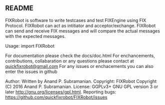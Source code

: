 README
-------
FIXRobot is software to write testcases and test FIXEngine using FIX Protocol. FIXRobot can act as intitiator and acceptor/exchange. FIXRobot can send and receive FIX messages and will compare the actual messages with the expected messages.

Usage: import FIXRobot

For documentation please check the docs/doc.html
For enchancements, contributions, collabaration or any questions please contact at quickfixrobot@gmail.com
For any issues or enchacements you can also enter the issues in github

Author: Written by Anand P. Subramanian.
Copyright: FIXRobot  Copyright (C) 2016  Anand P. Subramanian.
License: GGPLv3+ GNU GPL version 3 or later <http://gnu.org/licenses/gpl.html>.
Reporting bugs: https://github.com/quickfixrobot/FIXRobot/issues



